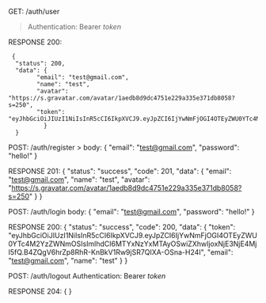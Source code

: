 
GET: /auth/user
> Authentication: Bearer *token*
      
RESPONSE 200:
>     
     {
      "status": 200,  
      "data": { 
            "email": "test@gmail.com",  
            "name": "test",  
            "avatar": "https://s.gravatar.com/avatar/1aedb8d9dc4751e229a335e371db8058?s=250",  
            "token": "eyJhbGciOiJIUzI1NiIsInR5cCI6IkpXVCJ9.eyJpZCI6IjYwNmFjOGI4OTEyZWU0YTc4M2YzZWNmOSIsImlhdCI6MTYxNzYxMTE2MywiZXhwIjoxNjE3NjE4MzYzfQ.QUge2wSHuzmPSDMobEdn7jmRv4HzxNaXMynZAdpyqnE" 
              }
      }


POST: /auth/register 
      > body: { 
          "email": "test@gmail.com",
          "password": "hello!"
      }
      
RESPONSE 201: 
      {
          "status": "success",
          "code": 201,
          "data": {
              "email": "test@gmail.com",
              "name": "test",
              "avatar": "https://s.gravatar.com/avatar/1aedb8d9dc4751e229a335e371db8058?s=250"
          }
      }

POST: /auth/login
      body: {
          "email": "test@gmail.com",
          "password": "hello!"
      }
      
RESPONSE 200: 
    {
        "status": "success",
        "code": 200,
        "data": {
            "token": "eyJhbGciOiJIUzI1NiIsInR5cCI6IkpXVCJ9.eyJpZCI6IjYwNmFjOGI4OTEyZWU0YTc4M2YzZWNmOSIsImlhdCI6MTYxNzYxMTAyOSwiZXhwIjoxNjE3NjE4MjI5fQ.B4ZQgV6hrZp8RhR-KnBkV1Rw9jSR7QIXA-OSna-H24I",
            "email": "test@gmail.com",
            "name": "test"
        }
    }
    
    
POST: /auth/logout
      Authentication: Bearer *token*
      
RESPONSE 204: 
    {
    }
